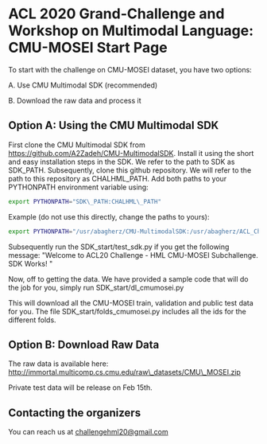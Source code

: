 # ACL 2020 Grand-Challenge and Workshop on Multimodal Language: CMU-MOSEI Start Page

To start with the challenge on CMU-MOSEI dataset, you have two options:

A. Use CMU Multimodal SDK (recommended)

B. Download the raw data and process it

## Option A: Using the CMU Multimodal SDK

First clone the CMU Multimodal SDK from https://github.com/A2Zadeh/CMU-MultimodalSDK. Install it using the short and easy installation steps in the SDK. We refer to the path to SDK as SDK\_PATH. Subsequently, clone this github repository. We will refer to the path to this repository as CHALHML\_PATH. Add both paths to your PYTHONPATH environment variable using:

```bash
export PYTHONPATH="SDK\_PATH:CHALHML\_PATH"
```

Example (do not use this directly, change the paths to yours): 

```bash
export PYTHONPATH="/usr/abagherz/CMU-MultimodalSDK:/usr/abagherz/ACL_Challenge_HML_20"
```

Subsequently run the SDK\_start/test\_sdk.py if you get the following message: "Welcome to ACL20 Challenge - HML CMU-MOSEI Subchallenge. SDK Works! "


Now, off to getting the data. We have provided a sample code that will do the job for you, simply run SDK\_start/dl\_cmumosei.py

This will download all the CMU-MOSEI train, validation and public test data for you. The file SDK\_start/folds\_cmumosei.py includes all the ids for the different folds. 

## Option B: Download Raw Data

The raw data is available here: http://immortal.multicomp.cs.cmu.edu/raw\_datasets/CMU\_MOSEI.zip

Private test data will be release on Feb 15th. 

## Contacting the organizers

You can reach us at challengehml20@gmail.com


